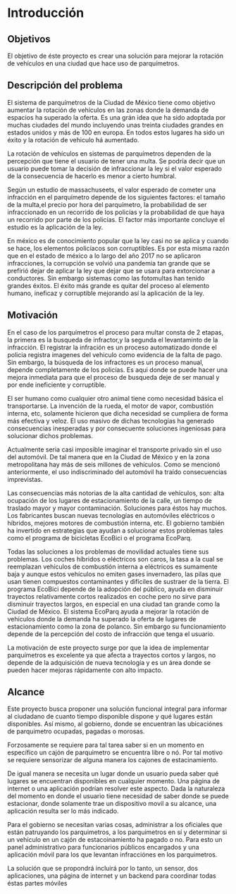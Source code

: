 # Introducción

## Objetivos

El objetivo de éste proyecto es crear una solución para mejorar la rotación de vehículos en una ciudad que hace uso de parquímetros.

## Descripción del problema

El sistema de parquímetros de la Ciudad de México tiene como objetivo aumentar la rotación de vehículos en las zonas donde la demanda de espacios ha superado la oferta. Es una grán idea que ha sido adoptada por muchas ciudades del mundo incluyendo unas treinta ciudades grandes en estados unidos y más de 100 en europa. En todos estos lugares ha sido un éxito y la rotación de vehiculo há aumentado.

La rotación de vehículos en sistemas de parquímetros dependen de la percepción que tiene el usuario de tener una multa. Se podría decir que un usuario puede tomar la decisión de infraccionar la ley si el valor esperado de la consecuencia de hacerlo es menor a cierto humbral.

Según un estudio de massachuseets, el valor esperado de cometer una infracción en el parquímetro depende de los siguientes factores: el tamaño de la multa,el precio por hora del parquímetro, la probabilidad de ser infraccionado en un recorrido de los policías y la probabilidad de que haya un recorrido por parte de los policías. El factor más importante concluye el estudio es la aplicación de la ley.

En méxico es de conocimiento popular que la ley casi no se aplica y cuando se hace, los elementos policíacos son corruptibles. Es por esta misma razón que en el estado de méxico a lo largo del año 2017 no se aplicaron infracciones, la corrupción se volvió una pandemia tan grande que se prefirió dejar de aplicar la ley que dejar que se usara para extorcionar a conductores. Sin embargo sistemas como las fotomultas han tenido grandes éxitos. El éxito más grande es quitar del proceso al elemento humano, ineficaz y corruptible mejorando así la aplicación de la ley.

## Motivación

En el caso de los parquímetros el proceso para multar consta de 2 etapas, la primera es la busqueda de infractor,y la segunda el levantaminto de la infracción. El registrar la infración es un proceso automatizado donde el policia registra imagenes del vehiculo como evidencia de la falta de pago. Sin embargo, la búsqueda de los infractores es un proceso manual, depende completamente de los policías. Es aqui donde se puede hacer una mejora inmediata para que el proceso de busqueda deje de ser manual y por ende ineficiente y corruptible.

El ser humano como cualquier otro animal tiene como necesidad básica el transportarse. La invención de la rueda, el motor de vapor, combustión interna, etc, solamente hicieron que dicha necesidad se cumpliera de forma más efectiva y veloz. El uso masivo de dichas tecnologías ha generado consecuencias inesperadas y por consecuente soluciones ingeniosas para solucionar dichos problemas.

Actualmente seria casi imposible imaginar el transporte privado sin el uso del automóvil. De tal manera que en la Ciudad de México y en la zona metropolitana hay más de seis millones de vehículos. Como se mencionó anteriormente, el uso indiscriminado del automóvil ha traído consecuencias imprevistas.

Las consecuencias más notorias de la alta cantidad de vehículos, son: alta ocupación de los lugares de estacionamiento de la calle, un tiempo de traslado mayor y mayor contaminación. Soluciones para éstos hay muchos. Los fabricantes buscan nuevas tecnologías en automóviles eléctricos o híbridos, mejores motores de combustión interna, etc. El gobierno también ha invertido en estrategias que ayudan a solucionar estos problemas tales como el programa de bicicletas EcoBici o el programa EcoParq.

Todas las soluciones a los problemas de movilidad actuales tiene sus problemas. Los coches híbridos o eléctricos son caros, la tasa a la cual se reemplazan vehículos de combustión interna a eléctricos es sumamente baja y aunque estos vehículos no emiten gases invernadero, las pilas que usan tienen compuestos contaminantes y difíciles de sustraer de la tierra. El programa EcoBici depende de la adopción del público, ayuda en disminuir trayectos relativamente cortos realizados en coche pero no sirve para disminuir trayectos largos, en especial en una ciudad tan grande como la Ciudad de México. El sistema EcoParq ayuda a mejorar la rotación de vehículos donde la demanda ha superado la oferta de lugares de estacionamiento como la zona de polanco. Sin embargo su funcionamiento depende de la percepción del costo de infracción que tenga el usuario.

La motivación de este proyecto surge por que la idea de implementar parquímetros es excelente ya que afecta a trayectos cortos y largos, no depende de la adquisición de nueva tecnología y es un área donde se pueden hacer mejoras rápidamente con alto impacto.

## Alcance

Este proyecto busca proponer una solución funcional integral para informar al ciudadano de cuanto tiempo disponible dispone y qué lugares están disponibles. Así mismo, al gobierno, donde se encuentran las ubicaciónes de parquimetro ocupadas, pagadas o morosas.

Forzosamente se requiere para tal tarea saber si en un momento en específico un cajón de parquimetro se encuentra libre o nó. Por tal motivo se requiere sensorizar de alguna manera los cajones de estacinamiento.

De igual manera se necesita un lugar donde un usuario pueda saber qué lugares se encuentran disponibles en cualquier momento. Una página de internet o una aplicación podrían resolver este aspecto. Dada la naturaleza del momento en donde el usuario tiene necesidad de saber donde se puede estacionar, donde solamente trae un dispositivo movil a su alcance, una aplicación resulta ser lo más indicado.

Para el gobierno se necesitan varias cosas, administrar a los oficiales que están patruyando los parquimetros, a los parquimetros en sí y determinar si un vehículo en un cajón de estacoinamiento ha pagado o no. Para esto un panel administrativo para funcionarios públicos encargados y una aplicación móvil para los que levantan infracciónes en los parquimetros.

La solución que se propondrá incluirá por lo tanto, un sensor, dos aplicaciones, una página de internet y un backend para coordinar todas éstas partes móviles
